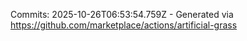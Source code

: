 Commits: 2025-10-26T06:53:54.759Z - Generated via https://github.com/marketplace/actions/artificial-grass
<br>
